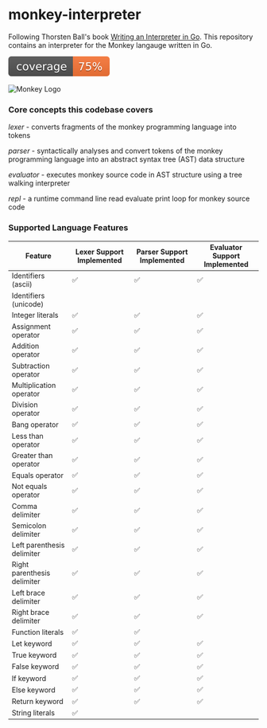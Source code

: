 # monkey-interpreter

Following Thorsten Ball's book [Writing an Interpreter in Go](https://interpreterbook.com/). This repository contains an interpreter for the Monkey langauge written in Go.

![coverage](https://raw.githubusercontent.com/lukeryannetnz/monkey-interpreter/badges/.badges/main/coverage.svg)

![Monkey Logo](https://interpreterbook.com/img/monkey_logo-d5171d15.png)

### Core concepts this codebase covers

_lexer_ - converts fragments of the monkey programming language into tokens

_parser_ - syntactically analyses and convert tokens of the monkey programming language into an abstract syntax tree (AST) data structure

_evaluator_ - executes monkey source code in AST structure using a tree walking interpreter

_repl_ - a runtime command line read evaluate print loop for monkey source code

### Supported Language Features

|Feature|Lexer Support Implemented|Parser Support Implemented|Evaluator Support Implemented|
|-------|-------------------------|--------------------------|-----------------------------|
|Identifiers (ascii) |✅|✅|✅|
|Identifiers (unicode) | | | |
|Integer literals |✅|✅|✅|
|Assignment operator |✅|✅|✅|
|Addition operator |✅|✅|✅|
|Subtraction operator |✅|✅|✅|
|Multiplication operator |✅|✅|✅|
|Division operator |✅|✅|✅|
|Bang operator |✅|✅|✅|
|Less than operator |✅|✅|✅|
|Greater than operator |✅|✅|✅|
|Equals operator |✅|✅|✅|
|Not equals operator |✅|✅|✅|
|Comma delimiter |✅|✅|✅|
|Semicolon delimiter |✅|✅|✅|
|Left parenthesis delimiter |✅|✅|✅|
|Right parenthesis delimiter |✅|✅|✅|
|Left brace delimiter |✅|✅|✅|
|Right brace delimiter |✅|✅|✅|
|Function literals |✅|✅| |
|Let keyword |✅|✅|✅|
|True keyword |✅|✅|✅|
|False keyword |✅|✅|✅|
|If keyword |✅|✅|✅|
|Else keyword |✅|✅|✅|
|Return keyword |✅|✅|✅|
|String literals |✅|||

